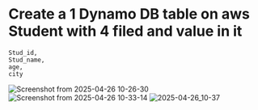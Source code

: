 # Create a 1 Dynamo DB table on aws Student with 4 filed and value in it  
```
Stud_id,
Stud_name,
age,
city
```

![Screenshot from 2025-04-26 10-26-30](https://github.com/user-attachments/assets/c9b2e2d8-a1c3-4488-a0ca-0052e8ed7fd4)
![Screenshot from 2025-04-26 10-33-14](https://github.com/user-attachments/assets/d1bd1280-0b9d-4987-974d-04e8db2a8d62)
![2025-04-26_10-37](https://github.com/user-attachments/assets/c7c9d9a6-2d24-4fbe-9b8f-1a076c009777)



